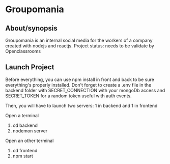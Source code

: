# Groupomania

## About/synopsis
Groupomania is an internal social media for the workers of a company created with nodejs and reactjs.
Project status: needs to be validate by Openclassrooms

## Launch Project
Before everything, you can use npm install in front and back to be sure everything's properly installed. 
Don't forget to create a .env file in the backend folder with SECRET_CONNECTION with your mongoDb access and SECRET_TOKEN for a random token useful with auth events.

Then, you will have to launch two servers: 1 in backend and 1 in frontend

Open a terminal
1. cd backend
2. nodemon server 

Open an other terminal
1. cd frontend
2. npm start


